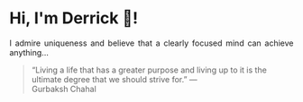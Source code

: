 # Hi, I'm Derrick 👋!
<p align="justify">I admire uniqueness and believe that a clearly focused mind can achieve anything...</p> 
<!-- #quote-start -->
<blockquote>&ldquo;Living a life that has a greater purpose and living up to it is the ultimate degree that we should strive for.&rdquo; &mdash; <footer>Gurbaksh Chahal</footer></blockquote>
<!-- #quote-end -->
